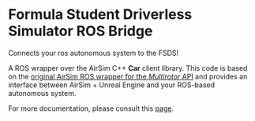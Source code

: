 # Formula Student Driverless Simulator ROS Bridge

Connects your ros autonomous system to the FSDS!

A ROS wrapper over the AirSim C++ **Car** client library. This code is based on the [original AirSim ROS wrapper for the *Multirotor* API](https://github.com/microsoft/AirSim/tree/master/ros/src/airsim_ros_interface) and provides an interface between AirSim + Unreal Engine and your ROS-based autonomous system. 

For more documentation, please consult this [page](../../../docs/ros-bridge.md).